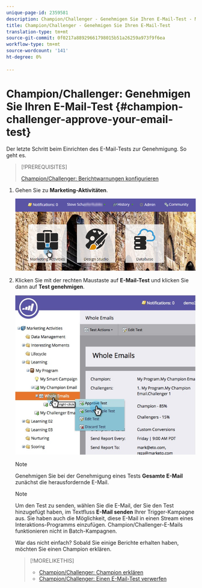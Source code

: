 ```yaml
---
unique-page-id: 2359581
description: Champion/Challenger - Genehmigen Sie Ihren E-Mail-Test - Marketing Docs - Produktdokumentation
title: Champion/Challenger - Genehmigen Sie Ihren E-Mail-Test
translation-type: tm+mt
source-git-commit: 0f0217a88929661798015b51a26259a973f9f6ea
workflow-type: tm+mt
source-wordcount: '141'
ht-degree: 0%

---
```



# Champion/Challenger: Genehmigen Sie Ihren E-Mail-Test {#champion-challenger-approve-your-email-test}

Der letzte Schritt beim Einrichten des E-Mail-Tests zur Genehmigung. So geht es.

>[!PREREQUISITES]
>
>[Champion/Challenger: Berichtwarnungen konfigurieren](/help/marketo/product-docs/email-marketing/general/functions-in-the-editor/email-tests-champion-challenger/champion-challenger-configure-report-alerts.md)

1. Gehen Sie zu **Marketing-Aktivitäten**.

   ![](assets/login-marketing-activities-1.png)

1. Klicken Sie mit der rechten Maustaste auf **E-Mail-Test** und klicken Sie dann auf **Test genehmigen**.

   ![](assets/champion3.jpg)

   >[!NOTE]
   >
   >Genehmigen Sie bei der Genehmigung eines Tests **Gesamte E-Mail** zunächst die herausfordernde E-Mail.

   >[!NOTE]
   >
   >Um den Test zu senden, wählen Sie die E-Mail, der Sie den Test hinzugefügt haben, im Textfluss **E-Mail senden** Ihrer Trigger-Kampagne aus. Sie haben auch die Möglichkeit, diese E-Mail in einen Stream eines Interaktions-Programms einzufügen. Champion/Challenger-E-Mails funktionieren nicht in Batch-Kampagnen.

   War das nicht einfach? Sobald Sie einige Berichte erhalten haben, möchten Sie einen Champion erklären.

   >[!MORELIKETHIS]
   >
   >* [Champion/Challenger: Champion erklären](/help/marketo/product-docs/email-marketing/general/functions-in-the-editor/email-tests-champion-challenger/champion-challenger-declare-a-champion.md)
   >* [Champion/Challenger: Einen E-Mail-Test verwerfen](/help/marketo/product-docs/email-marketing/general/functions-in-the-editor/email-tests-champion-challenger/champion-challenger-discard-an-email-test.md)

